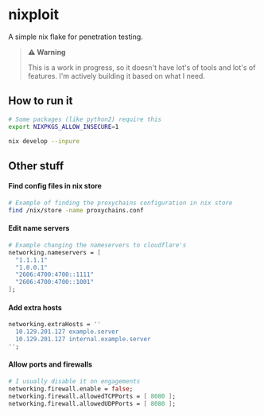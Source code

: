 # nixploit

A simple nix flake for penetration testing.

> **⚠️ Warning**
>
> This is a work in progress, so it doesn't have lot's of tools and lot's of features. I'm actively building it based on what I need.


## How to run it
``` bash
# Some packages (like python2) require this
export NIXPKGS_ALLOW_INSECURE=1

nix develop --inpure
```

## Other stuff
#### Find config files in nix store
``` bash
# Example of finding the proxychains configuration in nix store
find /nix/store -name proxychains.conf
```

#### Edit name servers
``` nix
# Example changing the nameservers to cloudflare's
networking.nameservers = [
  "1.1.1.1"
  "1.0.0.1"
  "2606:4700:4700::1111"
  "2606:4700:4700::1001"
];
```

#### Add extra hosts
``` nix
networking.extraHosts = ''
  10.129.201.127 example.server
  10.129.201.127 internal.example.server
'';
```

#### Allow ports and firewalls
``` nix
# I usually disable it on engagements
networking.firewall.enable = false;
networking.firewall.allowedTCPPorts = [ 8080 ];
networking.firewall.allowedUDPPorts = [ 8080 ];
```
